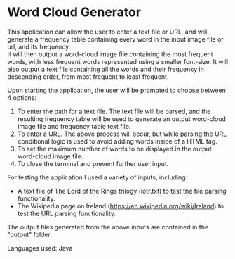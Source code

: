 # Word Cloud Generator

This application can allow the user to enter a text file or URL, and will generate a frequency table containing every word in the input image file or url, and its frequency.  
It will then output a word-cloud image file containing the most frequent words, with less frequent words represented using a smaller font-size. It will also output a text file containing all the words and their frequency in descending order, from most frequent to least frequent.  

Upon starting the application, the user will be prompted to choose between 4 options:

1.  To enter the path for a text file. The text file will be parsed, and the resulting frequency table will be used to generate an output word-cloud image file and frequency table text file.
2.  To enter a URL. The above process will occur, but while parsing the URL conditional logic is used to avoid adding words inside of a HTML tag.
3.  To set the maximum number of words to be displayed in the output word-cloud image file.
4.  To close the terminal and prevent further user input.

For testing the application I used a variety of inputs, including:

- A text file of The Lord of the Rings trilogy (lotr.txt) to test the file parsing functionality.
- The Wikipedia page on Ireland (https://en.wikipedia.org/wiki/Ireland) to test the URL parsing functionality.

The output files generated from the above inputs are contained in the "output" folder.

Languages used: Java
